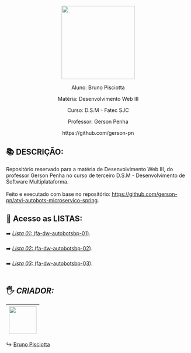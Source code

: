 <p align="center"><img src="https://github.com/bruno-pisciotta281/Index.html/blob/master/img/LOGO.PNG" width="200px;"/></p>


<p align="center">Aluno: Bruno Pisciotta</p>
<p align="center">Matéria: Desenvolvimento Web III</p>
<p align="center">Curso: D.S.M - Fatec SJC</p>
<p align="center">Professor: Gerson Penha </p> 
<p align="center">https://github.com/gerson-pn</p> 

## :books: DESCRIÇÃO: 
Repositório reservado para a matéria de Desenvolvimento Web III, do professor Gerson Penha no curso de terceiro D.S.M - Desenvolvimento de Software Multiplataforma.
<br><br>
Feito e executado com base no repositório: https://github.com/gerson-pn/atvi-autobots-microservico-spring.

## :pushpin: Acesso as LISTAS: 
:arrow_right: [*Lista 01:* (fa-dw-autobotsbp-01)](https://github.com/bruno-pisciotta281/fa-dw-autobotsbp/tree/fa-dw-autobotsbp-01). <br><br>
:arrow_right: [*Lista 02:* (fa-dw-autobotsbp-02)](https://github.com/bruno-pisciotta281/fa-dw-autobotsbp/tree/fa-dw-autobotsbp-02). <br><br>
:arrow_right: [*Lista 03:* (fa-dw-autobotsbp-03)](https://github.com/bruno-pisciotta281/fa-dw-autobotsbp/tree/fa-dw-autobotsbp-03). <br><br>


## <a name="criador">&#128400;</a> *CRIADOR:*


| [<img src="https://github.com/bruno-pisciotta281/Index.html/blob/master/img/me.jpg" width="75px;"/>](https://github.com/guilhermerodz) |
| :------------------------------------------------------------------------------------------------------------------------: |

:arrow_right_hook: [Bruno Pisciotta](https://github.com/bruno-pisciotta281)
